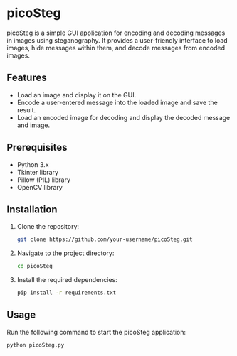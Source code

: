 # picoSteg

picoSteg is a simple GUI application for encoding and decoding messages in images using steganography. It provides a user-friendly interface to load images, hide messages within them, and decode messages from encoded images.

## Features

- Load an image and display it on the GUI.
- Encode a user-entered message into the loaded image and save the result.
- Load an encoded image for decoding and display the decoded message and image.

## Prerequisites

- Python 3.x
- Tkinter library
- Pillow (PIL) library
- OpenCV library

## Installation

1. Clone the repository:

    ```bash
    git clone https://github.com/your-username/picoSteg.git
    ```

2. Navigate to the project directory:

    ```bash
    cd picoSteg
    ```

3. Install the required dependencies:

    ```bash
    pip install -r requirements.txt
    ```

## Usage

Run the following command to start the picoSteg application:

```bash
python picoSteg.py
